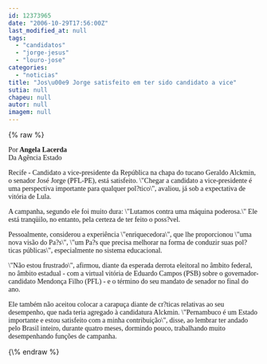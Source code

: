 ```yaml
---
id: 12373965
date: "2006-10-29T17:56:00Z"
last_modified_at: null
tags:
  - "candidatos"
  - "jorge-jesus"
  - "louro-jose"
categories:
  - "noticias"
title: "Jos\u00e9 Jorge satisfeito em ter sido candidato a vice"
sutia: null
chapeu: null
autor: null
imagem: null
---
```

{\% raw %}
<p><P><FONT face=Verdana>Por<STRONG> Angela Lacerda<BR></STRONG>Da Agência Estado</FONT></P><FONT face=\"Times New Roman\"></p>
<p><P><FONT face=Verdana>Recife - Candidato a vice-presidente da República na chapa do tucano Geraldo Alckmin, o senador José Jorge (PFL-PE), está satisfeito. \"Chegar a candidato a vice-presidente é uma perspectiva importante para qualquer pol?tico\", avaliou, já sob a expectativa de vitória de Lula. </FONT></P></p>
<p><P><FONT face=Verdana>A campanha, segundo ele foi muito dura: \"Lutamos contra uma máquina poderosa.\" Ele está tranqüilo, no entanto, pela certeza de ter feito o poss?vel. </FONT></P></p>
<p><P><FONT face=Verdana>Pessoalmente, considerou a experiência \"enriquecedora\", que lhe proporcionou \"uma nova visão do Pa?s\", \"um Pa?s que precisa melhorar na forma de conduzir suas pol?ticas públicas\", especialmente no sistema educacional.<BR></FONT></P></p>
<p><P><FONT face=Verdana>\"Não estou frustrado\", afirmou, diante da esperada derrota eleitoral no âmbito federal, no âmbito estadual - com a virtual vitória de Eduardo Campos (PSB) sobre o governador-candidato Mendonça Filho (PFL) - e o término do seu mandato de senador no final do ano. </FONT></P></p>
<p><P><FONT face=Verdana>Ele também não aceitou colocar a carapuça diante de cr?ticas relativas ao seu desempenho, que nada teria agregado à candidatura Alckmin. \"Pernambuco é um Estado importante e estou satisfeito com a minha contribuição\", disse, ao lembrar ter andado pelo Brasil inteiro, durante quatro meses, dormindo pouco, trabalhando muito desempenhando funções de campanha.</FONT></P></FONT> </p>
{\% endraw %}